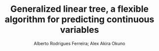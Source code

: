 ---
paperId: 35
author: Alberto Rodrigues Ferreira; Alex Akira Okuno
publicationauthor: Okuno, A. A. et al.
title: Generalized linear tree, a flexible algorithm for predicting continuous variables
pdf: paper_35.pdf
poster: poster_35.png
pitch: https://www.youtube.com/watch?v=qbDyhRw1e-I&list=PLFHvi5sdWF5VqqqQvVC5SuBY7ecSgqequ&index=30
type: Oral
topic: Machine Learning
category: Extended Abstract
link: https://research.latinxinai.org/papers/icml/2021/pdf/paper_35.pdf
conference: icml
year: 2021
tags: icml-2021
location: Virtual
---